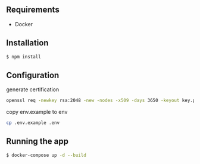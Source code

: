 ## Requirements
* Docker

## Installation
```bash
$ npm install
```
## Configuration
generate certification
```bash
openssl req -newkey rsa:2048 -new -nodes -x509 -days 3650 -keyout key.pem -out cert.pem
```
copy env.example to env
```bash
cp .env.example .env
```

## Running the app
```bash
$ docker-compose up -d --build
```